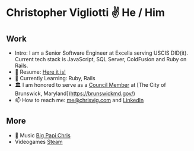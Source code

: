 # Christopher Vigliotti ✌️ He / Him

## Work 
- Intro: I am a Senior Software Engineer at Excella serving USCIS DID(it).  Current tech stack is JavaScript, SQL Server, ColdFusion and Ruby on Rails. 
- 📄 Resume: [Here it is!](https://gist.github.com/christophervigliotti/bb4cd6312bd7a8459cff3412f33c71f9)
- 💭 Currently Learning: Ruby, Rails
- 🏛️ I am honored to serve as a [Council Member](https://www.facebook.com/vote4vig/) at [The City of Brunswick, Maryland])https://brunswickmd.gov/) 
- 📫 How to reach me: [me@chrisvig.com](mailto:me@chrisvig.com) and [LinkedIn](https://www.linkedin.com/in/christophervigliotti)

## More
- 🎹 Music [Big Papi Chris](https://www.bigpapichris.com)
- Videogames [Steam](https://steamcommunity.com/id/christophervigliotti/) 
